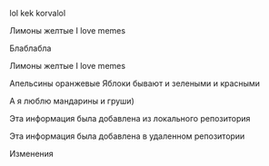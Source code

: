 lol kek korvalol 

Лимоны желтые 
I love memes

Блаблабла

Лимоны желтые 
I love memes

Апельсины оранжевые 
Яблоки бывают и зелеными и красными 

А я люблю мандарины и груши)


Эта информация была добавлена из локального репозитория

Эта информация была добавлена в удаленном репозитории

Изменения
